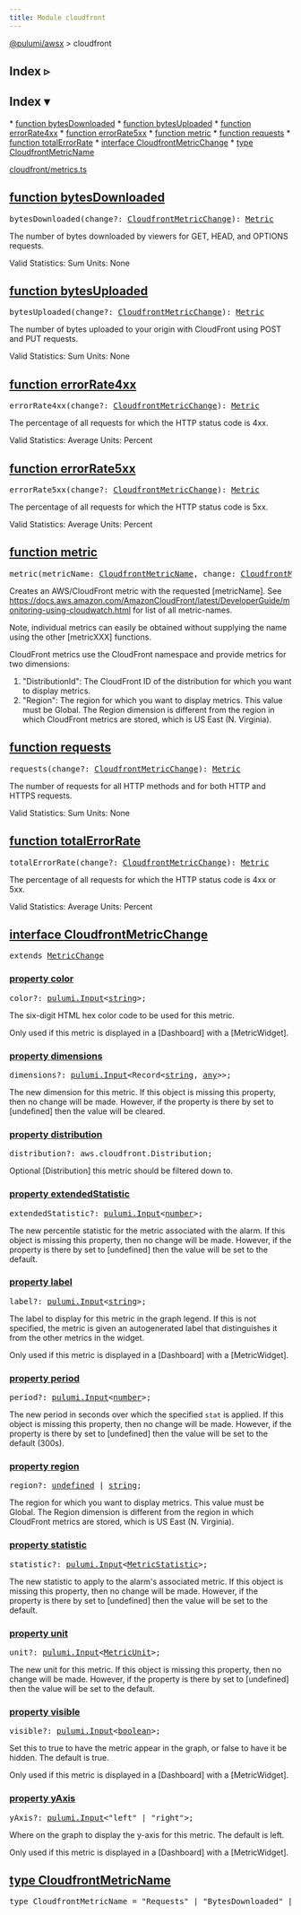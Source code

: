 ```yaml
---
title: Module cloudfront
---
```


<!-- WARNING: this page was generated by a tool. Do not edit it by hand. -->
<!-- To change it, please see https://github.com/pulumi/docs/tree/master/tools/tscdocgen. -->

<a href="../index.html">@pulumi/awsx</a> &gt; cloudfront

<div class="toggleVisible" markdown="1">
<div class="collapsed" markdown="1">
<h2 class="pdoc-module-header toggleButton" title="Click to show Index">Index ▹</h2>
</div>
<div class="expanded" markdown="1">
<h2 class="pdoc-module-header toggleButton" title="Click to hide Index">Index ▾</h2>
<div class="pdoc-module-contents" markdown="1">
* <a href="#bytesDownloaded">function bytesDownloaded</a>
* <a href="#bytesUploaded">function bytesUploaded</a>
* <a href="#errorRate4xx">function errorRate4xx</a>
* <a href="#errorRate5xx">function errorRate5xx</a>
* <a href="#metric">function metric</a>
* <a href="#requests">function requests</a>
* <a href="#totalErrorRate">function totalErrorRate</a>
* <a href="#CloudfrontMetricChange">interface CloudfrontMetricChange</a>
* <a href="#CloudfrontMetricName">type CloudfrontMetricName</a>

<a href="https://github.com/pulumi/pulumi-awsx/blob/master/nodejs/awsx/cloudfront/metrics.ts">cloudfront/metrics.ts</a> 
</div>
</div>
</div>


<h2 class="pdoc-module-header" id="bytesDownloaded">
<a class="pdoc-member-name" href="https://github.com/pulumi/pulumi-awsx/blob/master/nodejs/awsx/cloudfront/metrics.ts#L87">function <b>bytesDownloaded</b></a>
</h2>
<div class="pdoc-module-contents" markdown="1">

<pre class="highlight"><span class='kd'></span>bytesDownloaded(change?: <a href='#CloudfrontMetricChange'>CloudfrontMetricChange</a>): <a href='#Metric'>Metric</a></pre>


The number of bytes downloaded by viewers for GET, HEAD, and OPTIONS requests.

Valid Statistics: Sum
Units: None

</div>
<h2 class="pdoc-module-header" id="bytesUploaded">
<a class="pdoc-member-name" href="https://github.com/pulumi/pulumi-awsx/blob/master/nodejs/awsx/cloudfront/metrics.ts#L97">function <b>bytesUploaded</b></a>
</h2>
<div class="pdoc-module-contents" markdown="1">

<pre class="highlight"><span class='kd'></span>bytesUploaded(change?: <a href='#CloudfrontMetricChange'>CloudfrontMetricChange</a>): <a href='#Metric'>Metric</a></pre>


The number of bytes uploaded to your origin with CloudFront using POST and PUT requests.

Valid Statistics: Sum
Units: None

</div>
<h2 class="pdoc-module-header" id="errorRate4xx">
<a class="pdoc-member-name" href="https://github.com/pulumi/pulumi-awsx/blob/master/nodejs/awsx/cloudfront/metrics.ts#L117">function <b>errorRate4xx</b></a>
</h2>
<div class="pdoc-module-contents" markdown="1">

<pre class="highlight"><span class='kd'></span>errorRate4xx(change?: <a href='#CloudfrontMetricChange'>CloudfrontMetricChange</a>): <a href='#Metric'>Metric</a></pre>


The percentage of all requests for which the HTTP status code is 4xx.

Valid Statistics: Average
Units: Percent

</div>
<h2 class="pdoc-module-header" id="errorRate5xx">
<a class="pdoc-member-name" href="https://github.com/pulumi/pulumi-awsx/blob/master/nodejs/awsx/cloudfront/metrics.ts#L127">function <b>errorRate5xx</b></a>
</h2>
<div class="pdoc-module-contents" markdown="1">

<pre class="highlight"><span class='kd'></span>errorRate5xx(change?: <a href='#CloudfrontMetricChange'>CloudfrontMetricChange</a>): <a href='#Metric'>Metric</a></pre>


The percentage of all requests for which the HTTP status code is 5xx.

Valid Statistics: Average
Units: Percent

</div>
<h2 class="pdoc-module-header" id="metric">
<a class="pdoc-member-name" href="https://github.com/pulumi/pulumi-awsx/blob/master/nodejs/awsx/cloudfront/metrics.ts#L54">function <b>metric</b></a>
</h2>
<div class="pdoc-module-contents" markdown="1">

<pre class="highlight"><span class='kd'></span>metric(metricName: <a href='#CloudfrontMetricName'>CloudfrontMetricName</a>, change: <a href='#CloudfrontMetricChange'>CloudfrontMetricChange</a>): <a href='#Metric'>Metric</a></pre>


Creates an AWS/CloudFront metric with the requested [metricName]. See
https://docs.aws.amazon.com/AmazonCloudFront/latest/DeveloperGuide/monitoring-using-cloudwatch.html
for list of all metric-names.

Note, individual metrics can easily be obtained without supplying the name using the other
[metricXXX] functions.

CloudFront metrics use the CloudFront namespace and provide metrics for two dimensions:

1. "DistributionId": The CloudFront ID of the distribution for which you want to display metrics.
2. "Region": The region for which you want to display metrics. This value must be Global. The
   Region dimension is different from the region in which CloudFront metrics are stored, which is
   US East (N. Virginia).

</div>
<h2 class="pdoc-module-header" id="requests">
<a class="pdoc-member-name" href="https://github.com/pulumi/pulumi-awsx/blob/master/nodejs/awsx/cloudfront/metrics.ts#L77">function <b>requests</b></a>
</h2>
<div class="pdoc-module-contents" markdown="1">

<pre class="highlight"><span class='kd'></span>requests(change?: <a href='#CloudfrontMetricChange'>CloudfrontMetricChange</a>): <a href='#Metric'>Metric</a></pre>


The number of requests for all HTTP methods and for both HTTP and HTTPS requests.

Valid Statistics: Sum
Units: None

</div>
<h2 class="pdoc-module-header" id="totalErrorRate">
<a class="pdoc-member-name" href="https://github.com/pulumi/pulumi-awsx/blob/master/nodejs/awsx/cloudfront/metrics.ts#L107">function <b>totalErrorRate</b></a>
</h2>
<div class="pdoc-module-contents" markdown="1">

<pre class="highlight"><span class='kd'></span>totalErrorRate(change?: <a href='#CloudfrontMetricChange'>CloudfrontMetricChange</a>): <a href='#Metric'>Metric</a></pre>


The percentage of all requests for which the HTTP status code is 4xx or 5xx.

Valid Statistics: Average
Units: Percent

</div>
<h2 class="pdoc-module-header" id="CloudfrontMetricChange">
<a class="pdoc-member-name" href="https://github.com/pulumi/pulumi-awsx/blob/master/nodejs/awsx/cloudfront/metrics.ts#L25">interface <b>CloudfrontMetricChange</b></a>
</h2>
<div class="pdoc-module-contents" markdown="1">
<pre class="highlight"><span class='kd'>extends</span> <a href='#MetricChange'>MetricChange</a></pre>
<h3 class="pdoc-member-header" id="CloudfrontMetricChange-color">
<a class="pdoc-child-name" href="https://github.com/pulumi/pulumi-awsx/blob/master/nodejs/awsx/cloudwatch/metric.ts#L439">property <b>color</b></a>
</h3>
<div class="pdoc-member-contents" markdown="1">
<pre class="highlight"><span class='kd'></span>color?: <a href='https://pulumi.io/reference/pkg/nodejs/@pulumi/pulumi/#Input'>pulumi.Input</a>&lt;<span class='kd'><a href='https://developer.mozilla.org/en-US/docs/Web/JavaScript/Reference/Global_Objects/String'>string</a></span>&gt;;</pre>

The six-digit HTML hex color code to be used for this metric.

Only used if this metric is displayed in a [Dashboard] with a [MetricWidget].

</div>
<h3 class="pdoc-member-header" id="CloudfrontMetricChange-dimensions">
<a class="pdoc-child-name" href="https://github.com/pulumi/pulumi-awsx/blob/master/nodejs/awsx/cloudwatch/metric.ts#L408">property <b>dimensions</b></a>
</h3>
<div class="pdoc-member-contents" markdown="1">
<pre class="highlight"><span class='kd'></span>dimensions?: <a href='https://pulumi.io/reference/pkg/nodejs/@pulumi/pulumi/#Input'>pulumi.Input</a>&lt;Record&lt;<span class='kd'><a href='https://developer.mozilla.org/en-US/docs/Web/JavaScript/Reference/Global_Objects/String'>string</a></span>, <span class='kd'><a href='https://www.typescriptlang.org/docs/handbook/basic-types.html#any'>any</a></span>&gt;&gt;;</pre>

The new dimension for this metric.  If this object is missing this property, then no change
will be made.  However, if the property is there by set to [undefined] then the value will be
cleared.

</div>
<h3 class="pdoc-member-header" id="CloudfrontMetricChange-distribution">
<a class="pdoc-child-name" href="https://github.com/pulumi/pulumi-awsx/blob/master/nodejs/awsx/cloudfront/metrics.ts#L29">property <b>distribution</b></a>
</h3>
<div class="pdoc-member-contents" markdown="1">
<pre class="highlight"><span class='kd'></span>distribution?: aws.cloudfront.Distribution;</pre>

Optional [Distribution] this metric should be filtered down to.

</div>
<h3 class="pdoc-member-header" id="CloudfrontMetricChange-extendedStatistic">
<a class="pdoc-child-name" href="https://github.com/pulumi/pulumi-awsx/blob/master/nodejs/awsx/cloudwatch/metric.ts#L426">property <b>extendedStatistic</b></a>
</h3>
<div class="pdoc-member-contents" markdown="1">
<pre class="highlight"><span class='kd'></span>extendedStatistic?: <a href='https://pulumi.io/reference/pkg/nodejs/@pulumi/pulumi/#Input'>pulumi.Input</a>&lt;<span class='kd'><a href='https://developer.mozilla.org/en-US/docs/Web/JavaScript/Reference/Global_Objects/Number'>number</a></span>&gt;;</pre>

The new percentile statistic for the metric associated with the alarm.  If this object is
missing this property, then no change will be made.  However, if the property is there by set
to [undefined] then the value will be set to the default.

</div>
<h3 class="pdoc-member-header" id="CloudfrontMetricChange-label">
<a class="pdoc-child-name" href="https://github.com/pulumi/pulumi-awsx/blob/master/nodejs/awsx/cloudwatch/metric.ts#L448">property <b>label</b></a>
</h3>
<div class="pdoc-member-contents" markdown="1">
<pre class="highlight"><span class='kd'></span>label?: <a href='https://pulumi.io/reference/pkg/nodejs/@pulumi/pulumi/#Input'>pulumi.Input</a>&lt;<span class='kd'><a href='https://developer.mozilla.org/en-US/docs/Web/JavaScript/Reference/Global_Objects/String'>string</a></span>&gt;;</pre>

The label to display for this metric in the graph legend. If this is not specified, the
metric is given an autogenerated label that distinguishes it from the other metrics in the
widget.

Only used if this metric is displayed in a [Dashboard] with a [MetricWidget].

</div>
<h3 class="pdoc-member-header" id="CloudfrontMetricChange-period">
<a class="pdoc-child-name" href="https://github.com/pulumi/pulumi-awsx/blob/master/nodejs/awsx/cloudwatch/metric.ts#L414">property <b>period</b></a>
</h3>
<div class="pdoc-member-contents" markdown="1">
<pre class="highlight"><span class='kd'></span>period?: <a href='https://pulumi.io/reference/pkg/nodejs/@pulumi/pulumi/#Input'>pulumi.Input</a>&lt;<span class='kd'><a href='https://developer.mozilla.org/en-US/docs/Web/JavaScript/Reference/Global_Objects/Number'>number</a></span>&gt;;</pre>

The new period in seconds over which the specified `stat` is applied.  If this object is
missing this property, then no change will be made.  However, if the property is there by set
to [undefined] then the value will be set to the default (300s).

</div>
<h3 class="pdoc-member-header" id="CloudfrontMetricChange-region">
<a class="pdoc-child-name" href="https://github.com/pulumi/pulumi-awsx/blob/master/nodejs/awsx/cloudfront/metrics.ts#L36">property <b>region</b></a>
</h3>
<div class="pdoc-member-contents" markdown="1">
<pre class="highlight"><span class='kd'></span>region?: <span class='kd'><a href='https://developer.mozilla.org/en-US/docs/Web/JavaScript/Reference/Global_Objects/undefined'>undefined</a></span> | <span class='kd'><a href='https://developer.mozilla.org/en-US/docs/Web/JavaScript/Reference/Global_Objects/String'>string</a></span>;</pre>

The region for which you want to display metrics. This value must be Global. The Region
dimension is different from the region in which CloudFront metrics are stored, which is
US East (N. Virginia).

</div>
<h3 class="pdoc-member-header" id="CloudfrontMetricChange-statistic">
<a class="pdoc-child-name" href="https://github.com/pulumi/pulumi-awsx/blob/master/nodejs/awsx/cloudwatch/metric.ts#L420">property <b>statistic</b></a>
</h3>
<div class="pdoc-member-contents" markdown="1">
<pre class="highlight"><span class='kd'></span>statistic?: <a href='https://pulumi.io/reference/pkg/nodejs/@pulumi/pulumi/#Input'>pulumi.Input</a>&lt;<a href='#MetricStatistic'>MetricStatistic</a>&gt;;</pre>

The new statistic to apply to the alarm's associated metric.  If this object is missing this
property, then no change will be made.  However, if the property is there by set to
[undefined] then the value will be set to the default.

</div>
<h3 class="pdoc-member-header" id="CloudfrontMetricChange-unit">
<a class="pdoc-child-name" href="https://github.com/pulumi/pulumi-awsx/blob/master/nodejs/awsx/cloudwatch/metric.ts#L432">property <b>unit</b></a>
</h3>
<div class="pdoc-member-contents" markdown="1">
<pre class="highlight"><span class='kd'></span>unit?: <a href='https://pulumi.io/reference/pkg/nodejs/@pulumi/pulumi/#Input'>pulumi.Input</a>&lt;<a href='#MetricUnit'>MetricUnit</a>&gt;;</pre>

The new unit for this metric.   If this object is missing this property, then no change will
be made.  However, if the property is there by set to [undefined] then the value will be set
to the default.

</div>
<h3 class="pdoc-member-header" id="CloudfrontMetricChange-visible">
<a class="pdoc-child-name" href="https://github.com/pulumi/pulumi-awsx/blob/master/nodejs/awsx/cloudwatch/metric.ts#L456">property <b>visible</b></a>
</h3>
<div class="pdoc-member-contents" markdown="1">
<pre class="highlight"><span class='kd'></span>visible?: <a href='https://pulumi.io/reference/pkg/nodejs/@pulumi/pulumi/#Input'>pulumi.Input</a>&lt;<span class='kd'><a href='https://developer.mozilla.org/en-US/docs/Web/JavaScript/Reference/Global_Objects/Boolean'>boolean</a></span>&gt;;</pre>

Set this to true to have the metric appear in the graph, or false to have it be hidden. The
default is true.

Only used if this metric is displayed in a [Dashboard] with a [MetricWidget].

</div>
<h3 class="pdoc-member-header" id="CloudfrontMetricChange-yAxis">
<a class="pdoc-child-name" href="https://github.com/pulumi/pulumi-awsx/blob/master/nodejs/awsx/cloudwatch/metric.ts#L463">property <b>yAxis</b></a>
</h3>
<div class="pdoc-member-contents" markdown="1">
<pre class="highlight"><span class='kd'></span>yAxis?: <a href='https://pulumi.io/reference/pkg/nodejs/@pulumi/pulumi/#Input'>pulumi.Input</a>&lt;<span class='s2'>"left"</span> | <span class='s2'>"right"</span>&gt;;</pre>

Where on the graph to display the y-axis for this metric. The default is left.

Only used if this metric is displayed in a [Dashboard] with a [MetricWidget].

</div>
</div>
<h2 class="pdoc-module-header" id="CloudfrontMetricName">
<a class="pdoc-member-name" href="https://github.com/pulumi/pulumi-awsx/blob/master/nodejs/awsx/cloudfront/metrics.ts#L21">type <b>CloudfrontMetricName</b></a>
</h2>
<div class="pdoc-module-contents" markdown="1">
<pre class="highlight"><span class='kd'>type</span> CloudfrontMetricName = <span class='s2'>"Requests"</span> | <span class='s2'>"BytesDownloaded"</span> | <span class='s2'>"BytesUploaded"</span> | <span class='s2'>"TotalErrorRate"</span> | <span class='s2'>"4xxErrorRate"</span> | <span class='s2'>"5xxErrorRate"</span>;</pre>
</div>
